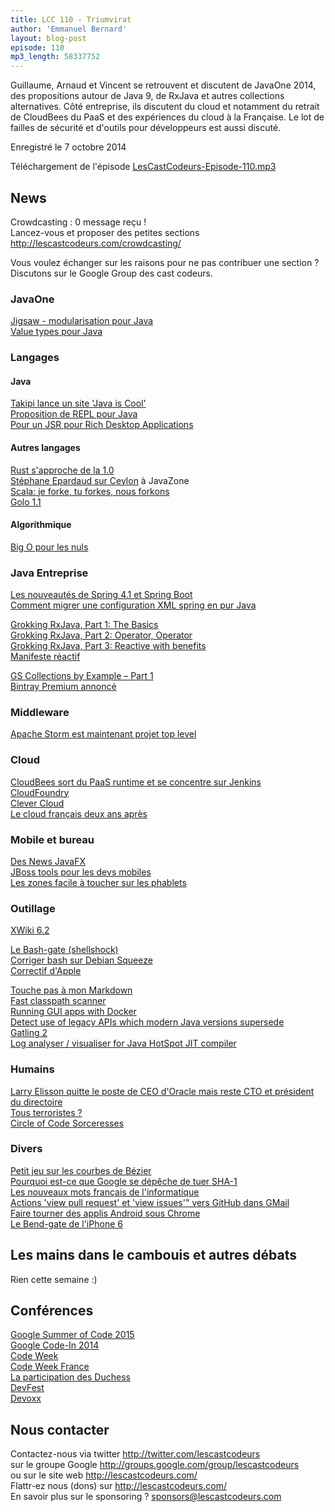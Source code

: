```yaml
---
title: LCC 110 - Triumvirat
author: 'Emmanuel Bernard'
layout: blog-post
episode: 110
mp3_length: 58337752
---
```

Guillaume, Arnaud et Vincent se retrouvent et discutent de JavaOne 2014, des propositions autour de Java 9,
de RxJava et autres collections alternatives.
Côté entreprise, ils discutent du cloud et notamment du retrait de CloudBees du PaaS
et des expériences du cloud à la Française.
Le lot de failles de sécurité et d'outils pour développeurs est aussi discuté.

Enregistré le 7 octobre 2014

Téléchargement de l'épisode [LesCastCodeurs-Episode-110.mp3](http://traffic.libsyn.com/lescastcodeurs/LesCastCodeurs-Episode-110.mp3)  

## News

Crowdcasting : 0 message reçu !  
Lancez-vous et proposer des petites sections <http://lescastcodeurs.com/crowdcasting/>  

Vous voulez échanger sur les raisons pour ne pas contribuer une section ?
Discutons sur le Google Group des cast codeurs.

### JavaOne

[Jigsaw - modularisation pour Java](http://openjdk.java.net/projects/jigsaw/)  
[Value types pour Java](http://cr.openjdk.java.net/~jrose/values/values-0.html)  

###  Langages

#### Java

[Takipi lance un site 'Java is Cool'](http://www.javais.cool/)  
[Proposition de REPL pour Java](https://bugs.openjdk.java.net/browse/JDK-8043364)  
[Pour un JSR pour Rich Desktop Applications](http://www.jroller.com/aalmiray/entry/it_s_time_for_a)  

#### Autres langages

[Rust s'approche de la 1.0](http://blog.rust-lang.org/2014/09/15/Rust-1.0.html)  
[Stéphane Epardaud sur Ceylon](http://2014.javazone.no/presentation.html?id=bab28836) à JavaZone  
[Scala: je forke, tu forkes, nous forkons](http://www.infoq.com/news/2014/09/scala-compiler-forks)  
[Golo 1.1](http://golo-lang.org/news/2014/09/22/golo-1.1.0/)  

#### Algorithmique

[Big O pour les nuls](https://www.interviewcake.com/big-o-notation-time-and-space-complexity)  

###  Java Entreprise

[Les nouveautés de Spring 4.1 et Spring Boot](http://www.duchess-france.org/les-nouveautes-de-spring-4-1-et-spring-boot/)  
[Comment migrer une configuration XML spring en pur Java](http://javamind-fr.blogspot.fr/2014/09/comment-migrer-une-application-spring.html)  

[Grokking RxJava, Part 1: The Basics](http://blog.danlew.net/2014/09/15/grokking-rxjava-part-1/)  
[Grokking RxJava, Part 2: Operator, Operator](http://blog.danlew.net/2014/09/22/grokking-rxjava-part-2/)  
[Grokking RxJava, Part 3: Reactive with benefits](http://blog.danlew.net/2014/09/30/grokking-rxjava-part-3/)  
[Manifeste réactif](http://www.reactivemanifesto.org/)  

[GS Collections by Example – Part 1](http://www.infoq.com/articles/GS-Collections-by-Example-1)  
[Bintray Premium annoncé](https://www.youtube.com/watch?v=DgGDiPifeKI)  

###  Middleware

[Apache Storm est maintenant projet top level](http://hortonworks.com/blog/apache-storm-graduates-top-level-project/#.VCFsN7AjuhQ.twitter)  

###  Cloud

[CloudBees sort du PaaS runtime et se concentre sur Jenkins](http://ow.ly/BmRgw)  
[CloudFoundry](http://cloudfoundry.org)  
[Clever Cloud](https://www.clever-cloud.com)  
[Le cloud français deux ans après](http://www.lesechos.fr/tech-medias/hightech/0203783638727-deux-ans-apres-le-triste-bilan-du-cloud-francais-1043833.php)  

### Mobile et bureau

[Des News JavaFX](http://jonathangiles.net/blog/?p=1809)  
[JBoss tools pour les devs mobiles](http://www.youtube.com/playlist?list=PLuWlr4oKSRUb7T69rE557VCRFNFeZMZud)  
[Les zones facile à toucher sur les phablets](http://buff.ly/1mdZay4)  

###  Outillage

[XWiki 6.2](http://www.xwiki.org/xwiki/bin/view/ReleaseNotes/ReleaseNotesXWiki62)  

[Le Bash-gate (shellshock)](http://alblue.bandlem.com/2014/09/bash-remote-vulnerability.html)  
[Corriger bash sur Debian Squeeze](https://dmsimard.com/2014/09/25/the-bash-cve-2014-6271-shellshock-vulnerability/)  
[Correctif d'Apple](http://www.nextinpact.com/news/90161-apple-corrige-deux-failles-liees-a-shellshock-mais-deux-autres-sont-deja-la.htm)  

[Touche pas à mon Markdown](http://blog.codinghorror.com/standard-markdown-is-now-common-markdown/)  
[Fast classpath scanner](https://github.com/lukehutch/fast-classpath-scanner)  
[Running GUI apps with Docker](http://fabiorehm.com/blog/2014/09/11/running-gui-apps-with-docker/)  
[Detect use of legacy APIs which modern Java versions supersede](https://github.com/andrewgaul/modernizer-maven-plugin)  
[Gatling 2](http://gatling.io/docs/2.0.0/project/migration_guides/1.5.x-to-2.0.html#x-to-2-0)  
[Log analyser / visualiser for Java HotSpot JIT compiler](https://github.com/AdoptOpenJDK/jitwatch)   

###  Humains

[Larry Elisson quitte le poste de CEO d'Oracle mais reste CTO et président du directoire](http://www.bloomberg.com/news/2014-09-18/oracle-s-ellison-steps-down-as-ceo-replaced-by-hurd-and-catz.html)  
[Tous terroristes ?](https://presumes-terroristes.fr/index.html)  
[Circle of Code Sorceresses](http://codesorceresses.eu)  

###  Divers

[Petit jeu sur les courbes de Bézier](http://bezier.method.ac/)  
[Pourquoi est-ce que Google se dépêche de tuer SHA-1](https://konklone.com/post/why-google-is-hurrying-the-web-to-kill-sha-1)  
[Les nouveaux mots français de l'informatique](http://www.journaldugeek.com/2014/09/16/le-back-office-devient-larriere-guichet-alors-que-la-thumbnail-devient-limagette/)  
[Actions 'view pull request' et 'view issues'" vers GitHub dans GMail](https://github.com/blog/1891-view-issue-pull-request-buttons-for-gmail)  
[Faire tourner des applis Android sous Chrome](https://github.com/vladikoff/chromeos-apk)  
[Le Bend-gate de l'iPhone 6](http://www.macrumors.com/2014/09/23/iphone-6-plus-bending-pockets/)  

##  Les mains dans le cambouis et autres débats

Rien cette semaine :)

##  Conférences

[Google Summer of Code 2015](https://developers.google.com/open-source/soc/)  
[Google Code-In 2014](https://developers.google.com/open-source/gci/)  
[Code Week](http://codeweek.eu)  
[Code Week France](http://www.codeweekfrance.org)  
[La participation des Duchess](http://www.duchess-france.org/les-duchess-en-region-se-mobilisent-pour-la-codeweek/)  
[DevFest](http://devfest.gdgnantes.com)  
[Devoxx](http://www.devoxx.be)  

## Nous contacter

Contactez-nous via twitter <http://twitter.com/lescastcodeurs>  
sur le groupe Google <http://groups.google.com/group/lescastcodeurs>  
ou sur le site web <http://lescastcodeurs.com/>  
Flattr-ez nous (dons) sur <http://lescastcodeurs.com/>  
En savoir plus sur le sponsoring ? [sponsors@lescastcodeurs.com](mailto:sponsors@lescastcodeurs.com)
